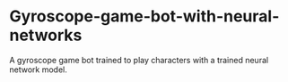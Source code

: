 # Gyroscope-game-bot-with-neural-networks
A gyroscope game bot trained to play characters with a trained neural network model. 
